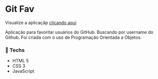 # Git Fav

Visualize a aplicaçãp [clicando aqui](https://git-fav-rho.vercel.app/)

Aplicação para favoritar usuários do GitHub. Buscando por username do Github. 
Foi criada com o uso de Programação Orientada a Objetos.

### 🚀 Techs
- HTML 5
- CSS 3
- JavaScript
